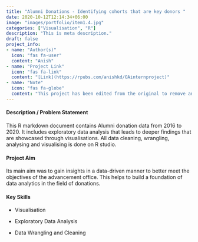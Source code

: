 ```yaml
---
title: "Alumni Donations - Identifying cohorts that are key donors "
date: 2020-10-12T12:14:34+06:00
image: "images/portfolio/item1.4.jpg"
categories: ["Visualisation", "R"]
description: "This is meta description."
draft: false
project_info:
- name: "Author(s)"
  icon: "fas fa-user"
  content: "Anish"
- name: "Project Link"
  icon: "fas fa-link"
  content: "[Link](https://rpubs.com/anishkd/OAinternproject)"
- name: "Note"
  icon: "fas fa-globe"
  content: "This project has been edited from the original to remove any key data. This is also one of the first few projects in my data journey. Gathering the data, cleaning, wrangling and learning more about R was initially a time-consuming process."
---
```


#### Description / Problem Statement

This R markdown document contains Alumni donation data from 2016 to 2020.  It includes exploratory data analysis that leads to deeper findings that are showcased through visualisations. All data cleaning, wrangling, analysing and visualising is done on R studio.

#### Project Aim

Its main aim was to gain insights in a data-driven manner to better meet the objectives of the advancement office. This helps to build a foundation of data analytics in the field of donations. 

#### Key Skills

- Visualisation

- Exploratory Data Analysis

- Data Wrangling and Cleaning